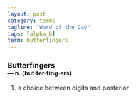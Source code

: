 ```yaml
---
layout: post
category: terms
tagline: "Word of the Day"
tags: [alpha_b]
term: butterfingers
---
```


<h3>Butterfingers<br/> <small>&mdash; n. (but<span>&middot;</span>ter<span>&middot;</span>fing<span>&middot;</span>ers)</small></h3>
<p><ol>
<li>a choice between digits and posterior</li>
</ol></p>
